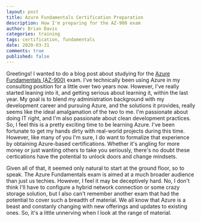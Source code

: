 ```yaml
---
layout: post
title: Azure Fundamentals Certification Preparation
description: How I'm preparing for the AZ-900 exam
author: Brian Davis
categories: training
tags: certification, fundamentals
date: 2020-03-31
comments: true
published: false
---
```


Greetings!  I wanted to do a blog post about studying for the [Azure Fundamentals (AZ-900)](https://docs.microsoft.com/en-us/learn/certifications/exams/az-900#certification-exams) exam.  I've technically been using Azure in my consulting position for a little over two years now.  However, I've really started leaning into it, and getting serious about learning it, within the last year.  My goal is to blend my administration background with my development career and pursuing Azure, and the solutions it provides, really seems like the ideal amalgamation of the two to me.  I'm passionate about doing IT right, and I'm also passionate about clean development practices.  So, I feel this is a pretty exciting time to be learning Azure.  I've been fortunate to get my hands dirty with real-world projects during this time.  However, like many of you I'm sure, I do want to formalize that experience by obtaining Azure-based certifications.  Whether it's angling for more money or just wanting others to take you seriously, there's no doubt these certications have the potential to unlock doors and change mindsets.

Given all of that, it seemed only natural to start at the ground floor, so to speak.  The Azure Fundamentals exam is aimed at a much broader audience than just us techies.  However, I feel it may be deceptively hard.  No, I don't think I'll have to configure a hybrid network connection or some crazy storage solution, but I also can't remember another exam that had the potential to cover such a breadth of material.  We all know that Azure is a beast and constanly changing with new offerings and updates to existing ones.  So, it's a little unnerving when I look at the range of material.
